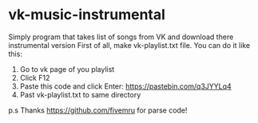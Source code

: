 # vk-music-instrumental
Simply program that takes list of songs from VK and download there instrumental version
First of all, make vk-playlist.txt file. You can do it like this:
1. Go to vk page of you playlist
2. Click F12
3. Paste this code and click Enter:
https://pastebin.com/q3JYYLq4
4. Past vk-playlist.txt to same directory

p.s Thanks https://github.com/fivemru for parse code!
